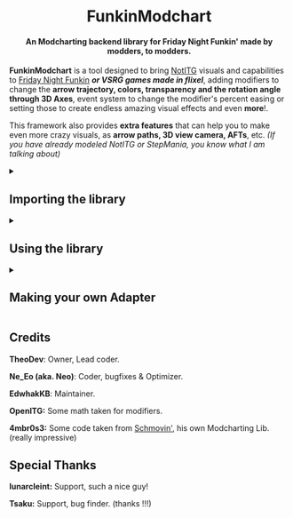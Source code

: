 <p align="center">
  <h1 align="center">FunkinModchart</h1>
  <h4 align="center">An Modcharting backend library for Friday Night Funkin' made by modders, to modders.</h4>
</p>

**FunkinModchart** is a tool designed to bring [NotITG](https://www.noti.tg/) visuals and capabilities to [Friday Night Funkin](https://ninja-muffin24.itch.io/funkin) ***or VSRG games made in flixel***, adding modifiers to change the **arrow trajectory, colors, transparency and the  rotation angle through 3D Axes**, event system to change the modifier's percent easing or setting those to create endless amazing visual effects and even **more**!.

This framework also provides **extra features** that can help you to make even more crazy visuals, as **arrow paths, 3D view camera, AFTs**, etc. *(If you have already modeled NotITG or StepMania, you know what I am talking about)*

<details>
<summary><h2>Importing the library</h2></summary>

This library currently has support for multiple Friday Night Funkin' engines, such as [Codename Engine](https://codename-engine.com), [Psych Engine](https://github.com/ShadowMario/FNF-PsychEngine) and [FPS Plus](https://github.com/ThatRozebudDude/FPS-Plus-Public) click [here](SUPPORT.md) for more information, and only takes a couple of lines of code to import it:

#### Go to your project and open `Project.xml`
At the bottom of where the haxelib section is, paste this code.
```xml
<haxedef name="FM_ENGINE" value="YOUR_ENGINE"/>
<haxedef name="FM_ENGINE_VERSION" value="ENGINE_VERSION"/>

<haxelib name="funkin-modchart" />
<haxeflag name="--macro" value="modchart.core.macros.Macro.includeFiles()"/>
```

Fill in the definitions with your engine name and version using the [format](SUPPORT.md) mentioned.

And if you did everything good, it should compile and work normal !

</details>

<details>
<summary><h2>Using the library</h2></summary>

This is the easiest thing, you only have to do a couple of steps for add the modchart instance to a song.

#### Import `modchart.Manager`
And then make an instance of it, and add it to the state.

```haxe
var funkin_modchart_instance:Manager = new Manager();
// On your create function.
add(funkin_modchart_instance);
```

This can be done via haxe scripts or source code, and will soon be possible in PsychLua for `PSYCH` as well.

Make sure that at the time you create the instance, the notes and strums were already generated.
This now all the stuff should be working, do your stuff now.

#### Making a Modchart
First, you should know all the modcharting functions, check them [here](DOC.md).
To make a modchart you don't necessarily have to follow instructions, it's a matter of experimenting with the modifiers and all the functions that FunkinModchart offers, although previous experience with The Mirin Template and NotITG would help you design a good modchart more easily.

</details>

<details>
<summary><h2>Making your own Adapter</h2></summary>

An **Adapter** is a wrapper class which contains all the methods required by the modchart manager to work.
Before you make the Adapter for your Friday Night Funkin' Engine or your VSRG game, there are 2 requirements.

### Your game should be made in HaxeFlixel
I think this obvious since this was originally made for only **Friday Night Funkin'** engines, but just in case.
### Your arrows, receptors and holds needs to be a FlxSprite
FunkinModchart uses a group of custom renderers that takes a **FlxSprite** as input, so you can't use this tool if your arrow system is based on **3D Sprites** or complex graphic rendering, [at least not directly](ill_fill_this_up_when_newcodename_update_comes_out_lmfao).

To make your own Adapter, read [read the methods of the interface](/modchart/standalone/IAdapter.hx), with a little analysis, you will understand how to make your own adapters.
If you have not understood correctly, [you can rely on existing adapters](/modchart/standalone/adapters/).

The name of your adapter class will be the name required in the "FM_ENGINE" define.
One more thing you should keep in mind is that the class name must begin with a capital letter, and all other characters must begin with lowercase.

In case you want to rewrite the adapter when the game is running, you can do so. (can be useful for editors or viewing modcharts outside of the playing field).
</details>

## Credits
**TheoDev**: Owner, Lead coder.

**Ne_Eo (aka. Neo)**: Coder, bugfixes & Optimizer.

**EdwhakKB**: Maintainer.

**OpenITG:** Some math taken for modifiers.

**4mbr0s3:** Some code taken from [Schmovin'](https://github.com/4mbr0s3-2/Schmovin), his own Modcharting Lib. (really impressive)

## Special Thanks

**lunarcleint:** Support, such a nice guy!

**Tsaku:** Support, bug finder. (thanks !!!)